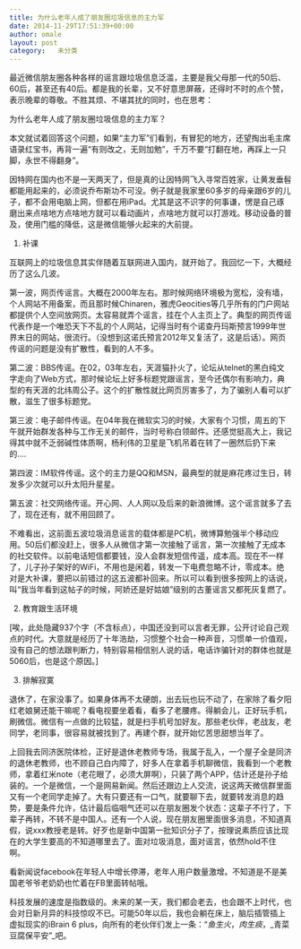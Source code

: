 ```yaml
---
title: 为什么老年人成了朋友圈垃圾信息的主力军
date: 2014-11-29T17:51:39+00:00
author: omale
layout: post
category:   未分类  
---
```


最近微信朋友圈各种各样的谣言跟垃圾信息泛滥，主要是我父母那一代的50后、60后，甚至还有40后。都是我的长辈，又不好意思屏蔽，还得时不时的点个赞，表示晚辈的尊敬。不胜其烦、不堪其扰的同时，也在思考：

为什么老年人成了朋友圈垃圾信息的主力军？

本文就试着回答这个问题，如果“主力军”们看到，有冒犯的地方，还望掏出毛主席语录红宝书，再背一遍“有则改之，无则加勉”，千万不要“打翻在地，再踩上一只脚，永世不得翻身”。

因特网在国内也不是一天两天了，但是真的让因特网飞入寻常百姓家，让黄发垂髫都能用起来的，必须说乔布斯功不可没。例子就是我家里60多岁的母亲跟6岁的儿子，都不会用电脑上网，但都在用iPad。尤其是这不识字的何事谦，愣是自己琢磨出来点啥地方点啥地方就可以看动画片，点啥地方就可以打游戏。移动设备的普及，使用门槛的降低，这是微信能够火起来的大前提。

1. 补课

互联网上的垃圾信息其实伴随着互联网进入国内，就开始了。我回忆一下，大概经历了这么几波。

第一波，网页传谣言。大概在2000年左右。那时候网络环境极为宽松，没有墙，个人网站不用备案，而且那时候Chinaren，雅虎Geocities等几乎所有的门户网站都提供个人空间放网页。太容易就弄个谣言，挂在个人主页上了。典型的网页传谣代表作是一个唯恐天下不乱的个人网站，记得当时有个诺查丹玛斯预言1999年世界末日的网站，很流行。（没想到这诺氏预言2012年又复活了，这是后话）。网页传谣的问题是没有扩散性，看到的人不多。

第二波：BBS传谣。在02，03年左右，天涯猫扑火了，论坛从telnet的黑白纯文字走向了Web方式，那时候论坛上好多标题党跟谣言，至今还偶尔有影响力，典型的有天涯的北纬周公子。这个的扩散性就比网页厉害多了，为了骗别人看可以扩散，滋生了很多标题党。

第三波：电子邮件传谣。在04年我在微软实习的时候，大家有个习惯，周五的下午就开始群发各种与工作无关的邮件，当时号称白领邮件。还感觉挺高大上，我记得其中就不乏弱碱性体质啊，杨利伟的卫星是飞机吊着在转了一圈然后扔下来的&#8230;.

第四波：IM软件传谣。这个的主力是QQ和MSN，最典型的就是麻花疼过生日，转发多少次就可以升太阳升星星。

第五波：社交网络传谣。开心网、人人网以及后来的新浪微博。这个谣言就多了去了，现在还有，就不用回顾了。

不难看出，这前面五波垃圾消息谣言的载体都是PC机，微博算勉强半个移动应用。50后们都没赶上，很多人从微信才第一次接触了谣言，第一次接触了无成本的社交软件。以前电话短信都要钱，没人会群发短信传遥，成本高。现在不一样了，儿子孙子架好的WiFi，不用也是闲着，转发一下电费忽略不计，零成本。绝对是大补课，要把以前错过的这五波都补回来。所以可以看到很多按网上的话说，叫“我当年看到这帖子的时候，阿娇还是好姑娘”级别的古董谣言又都死灰复燃了。

2. 教育跟生活环境

[唉，此处隐藏937个字（不含标点），中国还没到可以言者无罪，公开讨论自己观点的时代。大意就是经历了十年浩劫，习惯整个社会一种声音，习惯单一价值观，没有自己的想法跟判断力，特别容易相信别人说的话，电话诈骗针对的群体也就是5060后，也是这个原因。]

3. 排解寂寞

退休了，在家没事了。如果身体再不太硬朗，出去玩也玩不动了，在家除了看夕阳红老娘舅还能干嘛呢？看电视要坐着看，看多了老腰疼。得躺会儿，正好玩手机，刷微信。微信有一点做的比较猛，就是扫手机号加好友。那些老伙伴，老战友，老同学，老同事，很容易就被找到了。再建个群，就开始忆苦思甜想当年了。

上回我去同济医院体检，正好是退休老教师专场，我属于乱入，一个屋子全是同济的退休老教师，也不顾自己白内障了，好多人在拿着手机聊微信，我看到一个老教师，拿着红米note（老花眼了，必须大屏啊），只装了两个APP，估计还是孙子给装的。一个是微信，一个是网易新闻。然后还跟边上人交流，说这两天微信群里面又有一个老同学走掉了。大有只要还有一口气，就要聊下去，就要转发消息的趋势，要是条件允许，估计最后临咽气还可以在朋友圈发个状态：这辈子不行了，下辈子再转，不转不是中国人。还有一个人说，现在朋友圈里面很多消息，不知道真假，说xxx教授老是转。好歹也是新中国第一批知识分子了，按理说素质应该比现在的大学生要高的不知道哪里去了。面对垃圾消息，面对谣言，依然hold不住啊。

看新闻说facebook在年轻人中增长停滞，老年人用户数量激增。不知道是不是美国老爷爷老奶奶也忙着在FB里面转帖哦。

科技发展的速度是指数级的。未来的某一天，我们都会老去，也会跟不上时代，也会对日新月异的科技惊叹不已。可能50年以后，我也会躺在床上，脑后插管插上虚拟现实的iBrain 6 plus，向所有的老伙伴们发上一条：“_鱼生火_，_肉生痰_，_青菜豆腐保平安”_吧。

